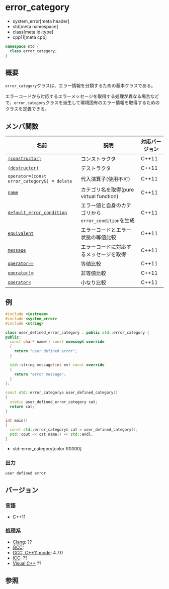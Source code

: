 # error_category
* system_error[meta header]
* std[meta namespace]
* class[meta id-type]
* cpp11[meta cpp]

```cpp
namespace std {
  class error_category;
}
```

## 概要
`error_category`クラスは、エラー情報を分類するための基本クラスである。

エラーコードから対応するエラーメッセージを取得する処理が異なる場合などで、`error_category`クラスを派生して環境固有のエラー情報を取得するためのクラスを定義できる。


## メンバ関数

| 名前 | 説明 | 対応バージョン |
|------|------|----------------|
| [`(constructor)`](error_category/op_constructor.md) | コンストラクタ | C++11 |
| [`(destructor)`](error_category/op_destructor.md)   | デストラクタ | C++11 |
| `operator=(const error_category&) = delete`           | 代入演算子(使用不可) | C++11 |
| [`name`](error_category/name.md) | カテゴリ名を取得(pure virtual function) | C++11 |
| [`default_error_condition`](error_category/default_error_condition.md) | エラー値と自身のカテゴリから`error_condition`を生成 | C++11 |
| [`equivalent`](error_category/equivalent.md) | エラーコードとエラー状態の等値比較 | C++11 |
| [`message`](error_category/message.md) | エラーコードに対応するメッセージを取得 | C++11 |
| [`operator==`](error_category/op_equal.md) | 等値比較 | C++11 |
| [`operator!=`](error_category/op_not_equal.md) | 非等値比較 | C++11 |
| [`operator<`](error_category/op_less.md) | 小なり比較 | C++11 |


## 例
```cpp example
#include <iostream>
#include <system_error>
#include <string>

class user_defined_error_category : public std::error_category {
public:
  const char* name() const noexcept override
  {
    return "user defined error";
  }

  std::string message(int ev) const override
  {
    return "error message";
  }
};

const std::error_category& user_defined_category()
{
  static user_defined_error_category cat;
  return cat;
}

int main()
{
  const std::error_category& cat = user_defined_category();
  std::cout << cat.name() << std::endl;
}
```
* std::error_category[color ff0000]

### 出力
```
user defined error
```

## バージョン
### 言語
- C++11

### 処理系
- [Clang](/implementation.md#clang): ??
- [GCC](/implementation.md#gcc): 
- [GCC, C++11 mode](/implementation.md#gcc): 4.7.0
- [ICC](/implementation.md#icc): ??
- [Visual C++](/implementation.md#visual_cpp) ??


## 参照

